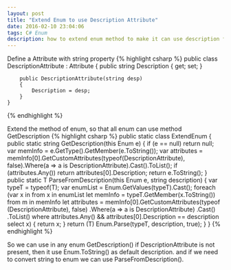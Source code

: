 ```yaml
---
layout: post
title: "Extend Enum to use Description Attribute"
date: 2016-02-10 23:04:06
tags: C# Enum
description: how to extend enum method to make it can use description from attribute
---
```


Define a Attribute with string property
{% highlight csharp %}
    public class DescriptionAttribute : Attribute
    {
        public string Description { get; set; }

        public DescriptionAttribute(string desp)
        {
            Description = desp;
        }
    }
{% endhighlight %}

Extend the method of enum, so that all enum can use method GetDescription
{% highlight csharp %}
    public static class ExtendEnum
    {
        public static string GetDescription(this Enum e)
        {
            if (e == null) return null;
            var memInfo = e.GetType().GetMember(e.ToString());
            var attributes = memInfo[0].GetCustomAttributes(typeof(DescriptionAttribute), false).Where(a => a is DescriptionAttribute).Cast<DescriptionAttribute>().ToList();
            if (attributes.Any())
                return attributes[0].Description;
            return e.ToString();
        }
        public static T ParseFromDescription<T>(this Enum e, string description)
        {
            var typeT = typeof(T);
            var enumList = Enum.GetValues(typeT).Cast<T>();
            foreach (var x in from x in enumList
                              let memInfo = typeT.GetMember(x.ToString())
                              from m in memInfo
                              let attributes = memInfo[0].GetCustomAttributes(typeof		(DescriptionAttribute), false)
                .Where(a => a is DescriptionAttribute)
                .Cast<DescriptionAttribute>()
                .ToList()
                              where attributes.Any() && attributes[0].Description == description
                              select x)
            {
                return x;
            }
            return (T)
                Enum.Parse(typeT, description, true);
        }
    }
{% endhighlight %}

So we can use in any enum  GetDescription()
if DescriptionAttribute is not present, then it use Enum.ToString() as default description.
and if we need to convert string to enum we can use ParseFromDescription<T>().

